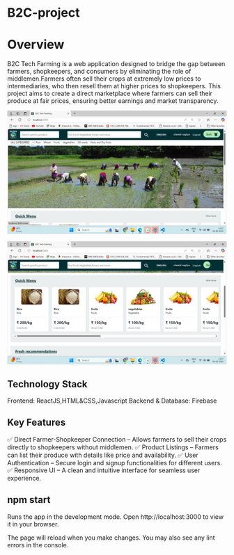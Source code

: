 # B2C-project

# Overview
B2C Tech Farming is a web application designed to bridge the gap between farmers, shopkeepers, and consumers by eliminating the role of middlemen.Farmers often sell their crops at extremely low prices to intermediaries, who then resell them at higher prices to shopkeepers. This project aims to create a direct marketplace where farmers can sell their produce at fair prices, ensuring better earnings and market transparency.

![image alt](https://github.com/Sheetal6378/B2C-project/blob/6757bb3e951dbab82402c69e238d3730052e0259/Screenshot%20(88).png)




![image alt](https://github.com/Sheetal6378/B2C-project/blob/ef0403c9ceaec8155fe2ff5fc6476928be517acf/Screenshot%20(89).png)

## Technology Stack
Frontend: ReactJS,HTML&CSS,Javascript
Backend & Database: Firebase

## Key Features
✅ Direct Farmer-Shopkeeper Connection – Allows farmers to sell their crops directly to shopkeepers without middlemen.
✅ Product Listings – Farmers can list their produce with details like price and availability.
✅ User Authentication – Secure login and signup functionalities for different users.
✅ Responsive UI – A clean and intuitive interface for seamless user experience.

## npm start
Runs the app in the development mode.
Open http://localhost:3000 to view it in your browser.

The page will reload when you make changes.
You may also see any lint errors in the console.




